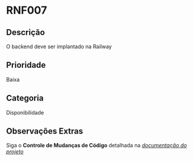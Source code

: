 # RNF007

## Descrição

O backend deve ser implantado na Railway

## Prioridade

Baixa

## Categoria

Disponibilidade

## Observações Extras

Siga o **Controle de Mudanças de Código** detalhada na [_documentação do projeto_](/README.md)
